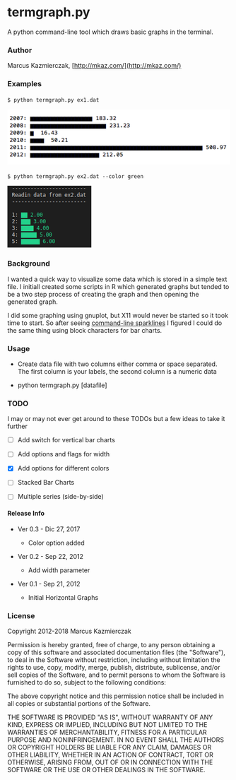 termgraph.py
=============

A python command-line tool which draws basic graphs in the terminal.


### Author
Marcus Kazmierczak, [http://mkaz.com/](http://mkaz.com/)


### Examples

`$ python termgraph.py ex1.dat`

![](docs/img/example.png)

`$ python termgraph.py ex2.dat --color green`

![](docs/img/example2.png)


### Background

I wanted a quick way to visualize some data which is stored in a simple text file.
I initiall created some scripts in R which generated graphs but tended to be a two
step process of creating the graph and then opening the generated graph.

I did some graphing using gnuplot, but X11 would never be started so it took time to start.
So after seeing [command-line sparklines](https://github.com/holman/spark)
I figured I could do the same thing using block characters for bar charts.



### Usage

* Create data file with two columns either comma or space separated.
  The first column is your labels, the second column is a numeric data

* python termgraph.py [datafile]


### TODO
I may or may not ever get around to these TODOs but a few ideas to take it further

- [ ] Add switch for vertical bar charts
- [ ] Add options and flags for width
- [x] Add options for different colors
- [ ] Stacked Bar Charts
- [ ] Multiple series (side-by-side)


#### Release Info

* Ver 0.3 - Dic 27, 2017
  - Color option added

* Ver 0.2 - Sep 22, 2012
  - Add width parameter

* Ver 0.1 - Sep 21, 2012
  - Initial Horizontal Graphs


### License

Copyright 2012-2018 Marcus Kazmierczak

Permission is hereby granted, free of charge, to any person obtaining a copy of this software and associated documentation files (the "Software"), to deal in the Software without restriction, including without limitation the rights to use, copy, modify, merge, publish, distribute, sublicense, and/or sell copies of the Software, and to permit persons to whom the Software is furnished to do so, subject to the following conditions:

The above copyright notice and this permission notice shall be included in all copies or substantial portions of the Software.

THE SOFTWARE IS PROVIDED "AS IS", WITHOUT WARRANTY OF ANY KIND, EXPRESS OR IMPLIED, INCLUDING BUT NOT LIMITED TO THE WARRANTIES OF MERCHANTABILITY, FITNESS FOR A PARTICULAR PURPOSE AND NONINFRINGEMENT. IN NO EVENT SHALL THE AUTHORS OR COPYRIGHT HOLDERS BE LIABLE FOR ANY CLAIM, DAMAGES OR OTHER LIABILITY, WHETHER IN AN ACTION OF CONTRACT, TORT OR OTHERWISE, ARISING FROM, OUT OF OR IN CONNECTION WITH THE SOFTWARE OR THE USE OR OTHER DEALINGS IN THE SOFTWARE.

